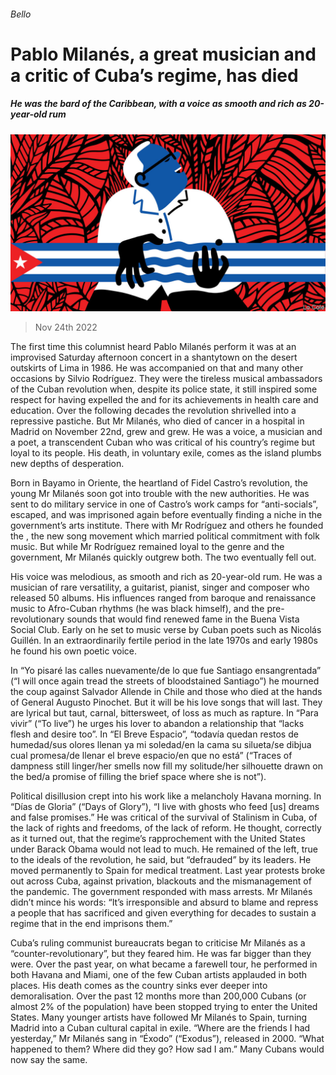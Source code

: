 ###### Bello

# Pablo Milanés, a great musician and a critic of Cuba’s regime, has died 

##### He was the bard of the Caribbean, with a voice as smooth and rich as 20-year-old rum 

![image](images/20221126_AMD001.jpg) 

> Nov 24th 2022 

The first time this columnist heard Pablo Milanés perform it was at an improvised Saturday afternoon concert in a shantytown on the desert outskirts of Lima in 1986. He was accompanied on that and many other occasions by Silvio Rodríguez. They were the tireless musical ambassadors of the Cuban revolution when, despite its police state, it still inspired some respect for having expelled the  and for its achievements in health care and education. Over the following decades the revolution shrivelled into a repressive pastiche. But Mr Milanés, who died of cancer in a hospital in Madrid on November 22nd, grew and grew. He was a voice, a musician and a poet, a transcendent Cuban who was critical of his country’s regime but loyal to its people. His death, in voluntary exile, comes as the island plumbs new depths of desperation.

Born in Bayamo in Oriente, the heartland of Fidel Castro’s revolution, the young Mr Milanés soon got into trouble with the new authorities. He was sent to do military service in one of Castro’s work camps for “anti-socials”, escaped, and was imprisoned again before eventually finding a niche in the government’s arts institute. There with Mr Rodríguez and others he founded the , the new song movement which married political commitment with folk music. But while Mr Rodríguez remained loyal to the genre and the government, Mr Milanés quickly outgrew both. The two eventually fell out.

His voice was melodious, as smooth and rich as 20-year-old rum. He was a musician of rare versatility, a guitarist, pianist, singer and composer who released 50 albums. His influences ranged from baroque and renaissance music to Afro-Cuban rhythms (he was black himself),  and the pre-revolutionary sounds that would find renewed fame in the Buena Vista Social Club. Early on he set to music verse by Cuban poets such as Nicolás Guillén. In an extraordinarily fertile period in the late 1970s and early 1980s he found his own poetic voice. 

In “Yo pisaré las calles nuevamente/de lo que fue Santiago ensangrentada” (“I will once again tread the streets of bloodstained Santiago”) he mourned the coup against Salvador Allende in Chile and those who died at the hands of General Augusto Pinochet. But it will be his love songs that will last. They are lyrical but taut, carnal, bittersweet, of loss as much as rapture. In “Para vivir” (“To live”) he urges his lover to abandon a relationship that “lacks flesh and desire too”. In “El Breve Espacio”, “todavía quedan restos de humedad/sus olores llenan ya mi soledad/en la cama su silueta/se dibjua cual promesa/de llenar el breve espacio/en que no está” (“Traces of dampness still linger/her smells now fill my solitude/her silhouette drawn on the bed/a promise of filling the brief space where she is not”).

Political disillusion crept into his work like a melancholy Havana morning. In “Días de Gloria” (“Days of Glory”), “I live with ghosts who feed [us] dreams and false promises.” He was critical of the survival of Stalinism in Cuba, of the lack of rights and freedoms, of the lack of reform. He thought, correctly as it turned out, that the regime’s rapprochement with the United States under Barack Obama would not lead to much. He remained of the left, true to the ideals of the revolution, he said, but “defrauded” by its leaders. He moved permanently to Spain for medical treatment. Last year protests broke out across Cuba, against privation, blackouts and the mismanagement of the pandemic. The government responded with mass arrests. Mr Milanés didn’t mince his words: “It’s irresponsible and absurd to blame and repress a people that has sacrificed and given everything for decades to sustain a regime that in the end imprisons them.”

Cuba’s ruling communist bureaucrats began to criticise Mr Milanés as a “counter-revolutionary”, but they feared him. He was far bigger than they were. Over the past year, on what became a farewell tour, he performed in both Havana and Miami, one of the few Cuban artists applauded in both places. His death comes as the country sinks ever deeper into demoralisation. Over the past 12 months more than 200,000 Cubans (or almost 2% of the population) have been stopped trying to enter the United States. Many younger artists have followed Mr Milanés to Spain, turning Madrid into a Cuban cultural capital in exile. “Where are the friends I had yesterday,” Mr Milanés sang in “Éxodo” (“Exodus”), released in 2000. “What happened to them? Where did they go? How sad I am.” Many Cubans would now say the same.






